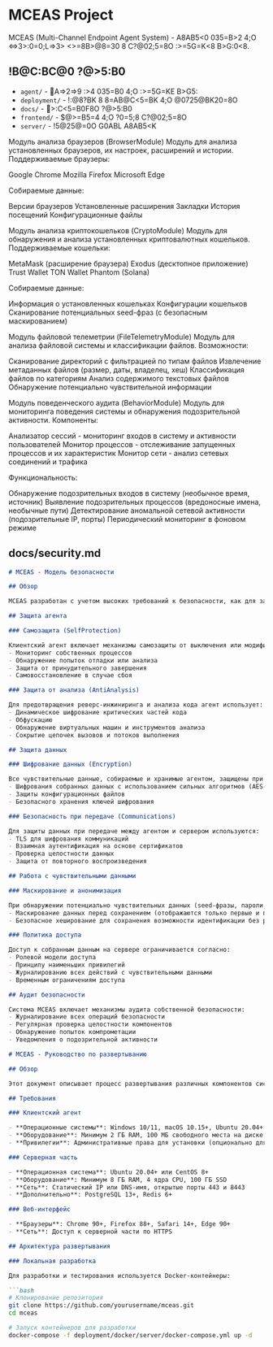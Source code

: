 # MCEAS Project

MCEAS (Multi-Channel Endpoint Agent System) - A8AB5<0 035=B>2 4;O <=>3>:0=0;L=>3> <>=8B>@8=30 8 C?@02;5=8O :>=5G=K<8 B>G:0<8.

## !B@C:BC@0 ?@>5:B0

- `agent/` - A=>2=>9 :>4 035=B0 4;O :>=5G=KE B>G5:
- `deployment/` - !:@8?BK 8 8=AB@C<5=BK 4;O @0725@BK20=8O
- `docs/` - >:C<5=B0F8O ?@>5:B0
- `frontend/` - $@>=B5=4 4;O ?0=5;8 C?@02;5=8O
- `server/` - !5@25@=0O G0ABL A8AB5<K

Модуль анализа браузеров (BrowserModule)
Модуль для анализа установленных браузеров, их настроек, расширений и истории.
Поддерживаемые браузеры:

Google Chrome
Mozilla Firefox
Microsoft Edge

Собираемые данные:

Версии браузеров
Установленные расширения
Закладки
История посещений
Конфигурационные файлы

Модуль анализа криптокошельков (CryptoModule)
Модуль для обнаружения и анализа установленных криптовалютных кошельков.
Поддерживаемые кошельки:

MetaMask (расширение браузера)
Exodus (десктопное приложение)
Trust Wallet
TON Wallet
Phantom (Solana)

Собираемые данные:

Информация о установленных кошельках
Конфигурации кошельков
Сканирование потенциальных seed-фраз (с безопасным маскированием)

Модуль файловой телеметрии (FileTelemetryModule)
Модуль для анализа файловой системы и классификации файлов.
Возможности:

Сканирование директорий с фильтрацией по типам файлов
Извлечение метаданных файлов (размер, даты, владелец, хеш)
Классификация файлов по категориям
Анализ содержимого текстовых файлов
Обнаружение потенциально чувствительной информации

Модуль поведенческого аудита (BehaviorModule)
Модуль для мониторинга поведения системы и обнаружения подозрительной активности.
Компоненты:

Анализатор сессий - мониторинг входов в систему и активности пользователей
Монитор процессов - отслеживание запущенных процессов и их характеристик
Монитор сети - анализ сетевых соединений и трафика

Функциональность:

Обнаружение подозрительных входов в систему (необычное время, источник)
Выявление подозрительных процессов (вредоносные имена, необычные пути)
Детектирование аномальной сетевой активности (подозрительные IP, порты)
Периодический мониторинг в фоновом режиме

## docs/security.md

```markdown
# MCEAS - Модель безопасности

## Обзор

MCEAS разработан с учетом высоких требований к безопасности, как для защиты самой системы от внешнего вмешательства, так и для защиты собираемых данных. Модель безопасности охватывает все аспекты работы системы: сбор данных, их хранение и передачу.

## Защита агента

### Самозащита (SelfProtection)

Клиентский агент включает механизмы самозащиты от выключения или модификации:
- Мониторинг собственных процессов
- Обнаружение попыток отладки или анализа
- Защита от принудительного завершения
- Самовосстановление в случае сбоя

### Защита от анализа (AntiAnalysis)

Для предотвращения реверс-инжиниринга и анализа кода агент использует:
- Динамическое шифрование критических частей кода
- Обфускацию
- Обнаружение виртуальных машин и инструментов анализа
- Сокрытие цепочек вызовов и потоков выполнения

## Защита данных

### Шифрование данных (Encryption)

Все чувствительные данные, собираемые и хранимые агентом, защищены при помощи:
- Шифрования собранных данных с использованием сильных алгоритмов (AES-256)
- Защиты конфигурационных файлов
- Безопасного хранения ключей шифрования

### Безопасность при передаче (Communications)

Для защиты данных при передаче между агентом и сервером используются:
- TLS для шифрования коммуникаций
- Взаимная аутентификация на основе сертификатов
- Проверка целостности данных
- Защита от повторного воспроизведения

## Работа с чувствительными данными

### Маскирование и анонимизация

При обнаружении потенциально чувствительных данных (seed-фразы, пароли, ключи) производится:
- Маскирование данных перед сохранением (отображаются только первые и последние символы)
- Безопасное хеширование для сохранения возможности идентификации без раскрытия оригинала

### Политика доступа

Доступ к собранным данным на сервере ограничивается согласно:
- Ролевой модели доступа
- Принципу наименьших привилегий
- Журналированию всех действий с чувствительными данными
- Временным ограничениям доступа

## Аудит безопасности

Система MCEAS включает механизмы аудита собственной безопасности:
- Журналирование всех операций безопасности
- Регулярная проверка целостности компонентов
- Обнаружение попыток компрометации
- Уведомления о подозрительной активности

# MCEAS - Руководство по развертыванию

## Обзор

Этот документ описывает процесс развертывания различных компонентов системы MCEAS в различных средах, от локальной разработки до производственной среды.

## Требования

### Клиентский агент

- **Операционные системы**: Windows 10/11, macOS 10.15+, Ubuntu 20.04+
- **Оборудование**: Минимум 2 ГБ RAM, 100 МБ свободного места на диске
- **Привилегии**: Административные права для установки (опционально для запуска)

### Серверная часть

- **Операционная система**: Ubuntu 20.04+ или CentOS 8+
- **Оборудование**: Минимум 8 ГБ RAM, 4 ядра CPU, 100 ГБ SSD
- **Сеть**: Статический IP или DNS-имя, открытые порты 443 и 8443
- **Дополнительно**: PostgreSQL 13+, Redis 6+

### Веб-интерфейс

- **Браузеры**: Chrome 90+, Firefox 88+, Safari 14+, Edge 90+
- **Сеть**: Доступ к серверной части по HTTPS

## Архитектура развертывания

### Локальная разработка

Для разработки и тестирования используется Docker-контейнеры:

```bash
# Клонирование репозитория
git clone https://github.com/yourusername/mceas.git
cd mceas

# Запуск контейнеров для разработки
docker-compose -f deployment/docker/server/docker-compose.yml up -d